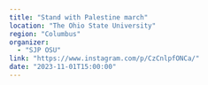 ```yaml
---
title: "Stand with Palestine march"
location: "The Ohio State University"
region: "Columbus"
organizer:
  - "SJP OSU"
link: "https://www.instagram.com/p/CzCnlpfONCa/"
date: "2023-11-01T15:00:00"
---
```

